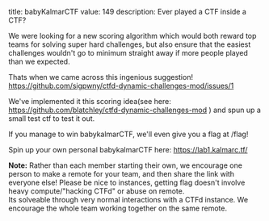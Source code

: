 title: babyKalmarCTF
value: 149
description: Ever played a CTF inside a CTF?

We were looking for a new scoring algorithm which would both reward top teams for solving super hard challenges, but also ensure that the easiest challenges wouldn't go to minimum straight away if more people played than we expected. 

Thats when we came across this ingenious suggestion! https://github.com/sigpwny/ctfd-dynamic-challenges-mod/issues/1

We've implemented it this scoring idea(see here: https://github.com/blatchley/ctfd-dynamic-challenges-mod ) and spun up a small test ctf to test it out. 

If you manage to win babykalmarCTF, we'll even give you a flag at /flag!

Spin up your own personal babykalmarCTF here: https://lab1.kalmarc.tf/

**Note:**
Rather than each member starting their own,  we encourage one person to make a remote for your team, and then share the link with everyone else!
Please be nice to instances, getting flag doesn't involve heavy compute/"hacking CTFd" or abuse on remote.  
Its solveable through very normal interactions with a CTFd instance.
We encourage the whole team working together on the same remote.